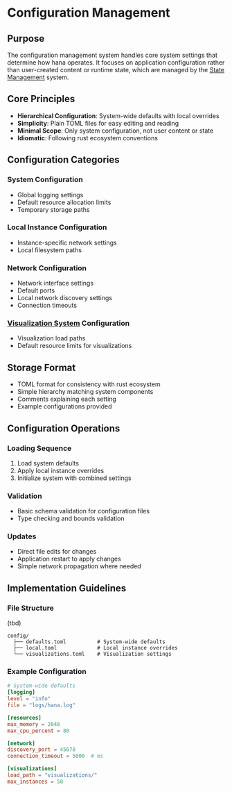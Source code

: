 # Configuration Management

## Purpose
The configuration management system handles core system settings that determine how hana operates. It focuses on application configuration rather than user-created content or runtime state, which are managed by the [State Management](state.md) system.
## Core Principles
- **Hierarchical Configuration**: System-wide defaults with local overrides
- **Simplicity**: Plain TOML files for easy editing and reading
- **Minimal Scope**: Only system configuration, not user content or state
- **Idiomatic**: Following rust ecosystem conventions
## Configuration Categories
### System Configuration
- Global logging settings
- Default resource allocation limits
- Temporary storage paths
### Local Instance Configuration
- Instance-specific network settings
- Local filesystem paths
### Network Configuration
- Network interface settings
- Default ports
- Local network discovery settings
- Connection timeouts
### [Visualization System](./visualization.md) Configuration
- Visualization load paths
- Default resource limits for visualizations
## Storage Format
- TOML format for consistency with rust ecosystem
- Simple hierarchy matching system components
- Comments explaining each setting
- Example configurations provided
## Configuration Operations
### Loading Sequence
1. Load system defaults
2. Apply local instance overrides
3. Initialize system with combined settings
### Validation
- Basic schema validation for configuration files
- Type checking and bounds validation
### Updates
- Direct file edits for changes
- Application restart to apply changes
- Simple network propagation where needed
## Implementation Guidelines
### File Structure
(tbd)
```
config/
  ├── defaults.toml          # System-wide defaults
  ├── local.toml             # Local instance overrides
  └── visualizations.toml    # Visualization settings
```
### Example Configuration
```toml
# System-wide defaults
[logging]
level = "info"
file = "logs/hana.log"

[resources]
max_memory = 2048
max_cpu_percent = 80

[network]
discovery_port = 45678
connection_timeout = 5000  # ms

[visualizations]
load_path = "visualizations/"
max_instances = 50
```

